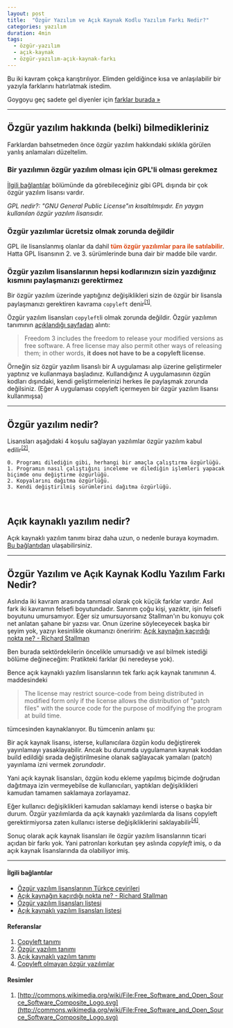 ```yaml
---
layout: post
title:  "Özgür Yazılım ve Açık Kaynak Kodlu Yazılım Farkı Nedir?"
categories: yazılım
duration: 4min
tags:
  - özgür-yazılım
  - açık-kaynak
  - özgür-yazılım-açık-kaynak-farkı
---
```


Bu iki kavram çokça karıştırılıyor. Elimden geldiğince kısa ve anlaşılabilir bir yazıyla farklarını hatırlatmak istedim.

Goygoyu geç sadete gel diyenler için <a href="#zgr-yazlm-ve-ak-kaynak-kodlu-yazlm-fark-nedir">farklar burada »</a>

---

## Özgür yazılım hakkında (belki) bilmedikleriniz

Farklardan bahsetmeden önce özgür yazılım hakkındaki sıklıkla görülen yanlış anlamaları düzeltelim.

### Bir yazılımın özgür yazılım olması için GPL'li olması gerekmez

<a href="#lgili-balantlar">İlgili bağlantılar</a> bölümünde da görebileceğiniz gibi GPL dışında bir çok özgür yazılım lisansı vardır.

_GPL nedir?: "GNU General Public License"ın kısaltılmışıdır. En yaygın kullanılan özgür yazılım lisansıdır._

### Özgür yazılımlar ücretsiz olmak zorunda değildir

GPL ile lisanslanmış olanlar da dahil <span style="color:#dd4814;font-weight:bold;">tüm özgür yazılımlar para ile satılabilir</span>. Hatta GPL lisansının 2. ve 3. sürümlerinde buna dair bir madde bile vardır.

### Özgür yazılım lisanslarının hepsi kodlarınızın sizin yazdığınız kısmını paylaşmanızı gerektirmez

Bir özgür yazılım üzerinde yaptığınız değişiklikleri sizin de özgür bir lisansla paylaşmanızı gerektiren kavrama `copyleft` denir<sup><a href="#referanslar">[1]</a></sup>.

Özgür yazılım lisansları `copyleft`li olmak zorunda değildir. Özgür yazılımın tanımının [açıklandığı sayfadan](http://www.gnu.org/philosophy/free-sw.html) alıntı:

> Freedom 3 includes the freedom to release your modified versions as free software. A free license may also permit other ways of releasing them; in other words, <strong>it does not have to be a copyleft license</strong>.

Örneğin siz özgür yazılım lisanslı bir A uygulaması alıp üzerine geliştirmeler yaptınız ve kullanmaya başladınız. Kullandığınız A uygulamasının özgün kodları dışındaki, kendi geliştirmelerinizi herkes ile paylaşmak zorunda değilsiniz. (Eğer A uygulaması copyleft içermeyen bir özgür yazılım lisansı kullanmışsa)

---

## Özgür yazılım nedir?

Lisansları aşağıdaki 4 koşulu sağlayan yazılımlar özgür yazılım kabul edilir<sup><a href="#referanslar">[2]</a></sup>.

    0. Programı dilediğin gibi, herhangi bir amaçla çalıştırma özgürlüğü.
    1. Programın nasıl çalıştığını inceleme ve dilediğin işlemleri yapacak biçimde onu değiştirme özgürlüğü.
    2. Kopyalarını dağıtma özgürlüğü.
    3. Kendi değiştirilmiş sürümlerini dağıtma özgürlüğü.

<br>

## Açık kaynaklı yazılım nedir?

Açık kaynaklı yazılım tanımı biraz daha uzun, o nedenle buraya koymadım. [Bu bağlantıdan](http://opensource.org/osd) ulaşabilirsiniz.

---

## Özgür Yazılım ve Açık Kaynak Kodlu Yazılım Farkı Nedir?

Aslında iki kavram arasında tanımsal olarak çok küçük farklar vardır. Asıl fark iki kavramın felsefi boyutundadır. Sanırım çoğu kişi, yazıktır, işin felsefi boyutunu umursamıyor. Eğer siz umursuyorsanız Stallman'ın bu konuyu çok net anlatan şahane bir yazısı var. Onun üzerine söyleceyecek başka bir şeyim yok, yazıyı kesinlikle okumanızı öneririm: [Açık kaynağın kaçırdığı nokta ne? - Richard Stallman](http://www.gnu.org/philosophy/open-source-misses-the-point.html)

Ben burada sektördekilerin öncelikle umursadığı ve asıl bilmek istediği bölüme değineceğim: Pratikteki farklar (ki neredeyse yok).

Bence açık kaynaklı yazılım lisanslarının tek farkı açık kaynak tanımının 4. maddesindeki

> The license may restrict source-code from being distributed in modified form only if the license allows the distribution of "patch files" with the source code for the purpose of modifying the program at build time.

tümcesinden kaynaklanıyor. Bu tümcenin anlamı şu: 

Bir açık kaynak lisansı, isterse, kullanıcılara özgün kodu değiştirerek yayınlamayı yasaklayabilir. Ancak bu durumda uygulamanın kaynak koddan build edildiği sırada değiştirilmesine olanak sağlayacak yamaları (patch) yayınlama izni vermek _zorundadır_.

Yani açık kaynak lisansları, özgün kodu ekleme yapılmış biçimde doğrudan dağıtmaya izin vermeyebilse de kullanıcıları, yaptıkları değişiklikleri kamudan tamamen saklamaya zorlayamaz.

Eğer kullanıcı değişiklikleri kamudan saklamayı kendi isterse o başka bir durum. Özgür yazılımlarda da açık kaynaklı yazılımlarda da lisans copyleft gerektirmiyorsa zaten kullanıcı isterse değişikliklerini saklayabilir<sup><a href="#referanslar">[4]</a></sup>.

Sonuç olarak açık kaynak lisansları ile özgür yazılım lisanslarının ticari açıdan bir farkı yok. Yani patronları korkutan şey aslında _copyleft_ imiş, o da açık kaynak lisanslarında da olabiliyor imiş.

---

#### İlgili bağlantılar

* [Özgür yazılım lisanslarının Türkçe çevirileri](http://ozgurlisanslar.org.tr/)
* [Açık kaynağın kaçırdığı nokta ne? - Richard Stallman](http://www.gnu.org/philosophy/open-source-misses-the-point.html)
* [Özgür yazılım lisansları listesi](http://www.gnu.org/licenses/license-list.html)
* [Açık kaynaklı yazılım lisansları listesi](http://opensource.org/licenses)

#### Referanslar

1. [Copyleft tanımı](http://www.gnu.org/copyleft/)
2. [Özgür yazılım tanımı](http://www.gnu.org/philosophy/free-sw.html)
3. [Açık kaynaklı yazılım tanımı](http://opensource.org/osd)
4. [Copyleft olmayan özgür yazılımlar](http://www.gnu.org/philosophy/categories.html#Non-CopyleftedFreeSoftware)

#### Resimler

1. [http://commons.wikimedia.org/wiki/File:Free_Software_and_Open_Source_Software_Composite_Logo.svg](http://commons.wikimedia.org/wiki/File:Free_Software_and_Open_Source_Software_Composite_Logo.svg)